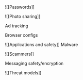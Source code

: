 ![[Passwords]] 

![[Photo sharing]]

Ad tracking

Browser configs

![[Applications and safety]]
Malware

![[Scammers]] 

Messaging safety/encryption 

![[Threat models]]


